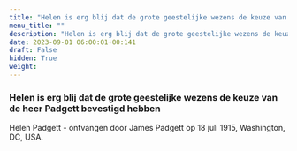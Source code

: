 ```yaml
---
title: "Helen is erg blij dat de grote geestelijke wezens de keuze van de heer Padgett bevestigd hebben"
menu_title: ""
description: "Helen is erg blij dat de grote geestelijke wezens de keuze van de heer Padgett bevestigd hebben"
date: 2023-09-01 06:00:01+00:141
draft: False
hidden: True
weight:
---
```

### Helen is erg blij dat de grote geestelijke wezens de keuze van de heer Padgett bevestigd hebben

Helen Padgett - ontvangen door James Padgett op 18 juli 1915, Washington, DC, USA.
